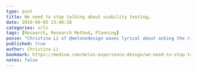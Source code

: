 ```yaml
---
type: post
title: We need to stop talking about usability testing…
date: 2019-09-05 13:40:28
categories: urls
tags: [Research, Research Method, Planning]
posse: "Christina Li of @melonxdesign waxes lyrical about asking the right questions and choosing the right research method."
published: true
author: Christina Li
bookmark: https://medium.com/melon-experience-design/we-need-to-stop-talking-about-usability-testing-3624b49a0736
notes: false
---
```

